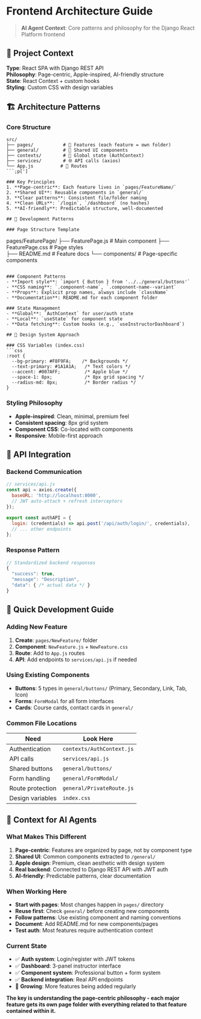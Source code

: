 # Frontend Architecture Guide

> **AI Agent Context**: Core patterns and philosophy for the Django React Platform frontend

## 🎯 Project Context

**Type**: React SPA with Django REST API  
**Philosophy**: Page-centric, Apple-inspired, AI-friendly structure  
**State**: React Context + custom hooks  
**Styling**: Custom CSS with design variables  

## 🏗️ Architecture Patterns

### Core Structure
```
src/
├── pages/           # 🎯 Features (each feature = own folder)
├── general/         # 🔧 Shared UI components  
├── contexts/        # 📡 Global state (AuthContext)
├── services/        # 🌐 API calls (axios)
└── App.js          # 🚦 Routes
```;p[']

### Key Principles
1. **Page-centric**: Each feature lives in `pages/FeatureName/`
2. **Shared UI**: Reusable components in `general/`
3. **Clear patterns**: Consistent file/folder naming
4. **Clean URLs**: `/login`, `/dashboard` (no hashes)
5. **AI-friendly**: Predictable structure, well-documented

## 📱 Development Patterns

### Page Structure Template
```
pages/FeaturePage/
├── FeaturePage.js    # Main component
├── FeaturePage.css   # Page styles  
├── README.md         # Feature docs
└── components/       # Page-specific components
```

### Component Patterns
- **Import style**: `import { Button } from '../../general/buttons'`
- **CSS naming**: `.component-name`, `.component-name--variant`
- **Props**: Explicit prop names, always include `className`
- **Documentation**: README.md for each component folder

### State Management
- **Global**: `AuthContext` for user/auth state
- **Local**: `useState` for component state  
- **Data fetching**: Custom hooks (e.g., `useInstructorDashboard`)

## 🎨 Design System Approach

### CSS Variables (index.css)
```css
:root {
  --bg-primary: #F8F9FA;    /* Backgrounds */
  --text-primary: #1A1A1A;   /* Text colors */
  --accent: #007AFF;         /* Apple blue */
  --space-1: 8px;            /* 8px grid spacing */
  --radius-md: 8px;          /* Border radius */
}
```

### Styling Philosophy
- **Apple-inspired**: Clean, minimal, premium feel
- **Consistent spacing**: 8px grid system
- **Component CSS**: Co-located with components
- **Responsive**: Mobile-first approach

## 🔌 API Integration

### Backend Communication
```javascript
// services/api.js
const api = axios.create({
  baseURL: 'http://localhost:8000',
  // JWT auto-attach + refresh interceptors
});

export const authAPI = {
  login: (credentials) => api.post('/api/auth/login/', credentials),
  // ... other endpoints
};
```

### Response Pattern
```javascript
// Standardized backend responses
{
  "success": true,
  "message": "Description",
  "data": { /* actual data */ }
}
```

## 🚀 Quick Development Guide

### Adding New Feature
1. **Create**: `pages/NewFeature/` folder
2. **Component**: `NewFeature.js` + `NewFeature.css`
3. **Route**: Add to `App.js` routes
4. **API**: Add endpoints to `services/api.js` if needed

### Using Existing Components
- **Buttons**: 5 types in `general/buttons/` (Primary, Secondary, Link, Tab, Icon)
- **Forms**: `FormModal` for all form interfaces
- **Cards**: Course cards, contact cards in `general/`

### Common File Locations
| Need | Look Here |
|------|-----------|
| Authentication | `contexts/AuthContext.js` |
| API calls | `services/api.js` |
| Shared buttons | `general/buttons/` |
| Form handling | `general/FormModal/` |
| Route protection | `general/PrivateRoute.js` |
| Design variables | `index.css` |

## 🎯 Context for AI Agents

### What Makes This Different
1. **Page-centric**: Features are organized by page, not by component type
2. **Shared UI**: Common components extracted to `/general/`
3. **Apple design**: Premium, clean aesthetic with design system
4. **Real backend**: Connected to Django REST API with JWT auth
5. **AI-friendly**: Predictable patterns, clear documentation

### When Working Here
- **Start with pages**: Most changes happen in `pages/` directory
- **Reuse first**: Check `general/` before creating new components  
- **Follow patterns**: Use existing component and naming conventions
- **Document**: Add README.md for new components/pages
- **Test auth**: Most features require authentication context

### Current State
- ✅ **Auth system**: Login/register with JWT tokens
- ✅ **Dashboard**: 3-panel instructor interface
- ✅ **Component system**: Professional button + form system  
- ✅ **Backend integration**: Real API endpoints
- 🔄 **Growing**: More features being added regularly

**The key is understanding the page-centric philosophy - each major feature gets its own page folder with everything related to that feature contained within it.**
